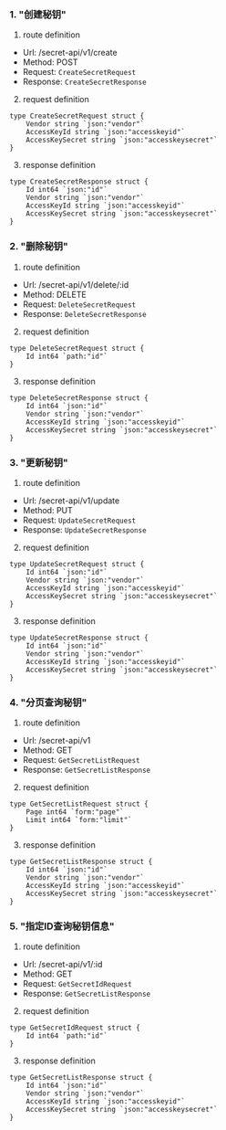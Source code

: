 ### 1. "创建秘钥"

1. route definition

- Url: /secret-api/v1/create
- Method: POST
- Request: `CreateSecretRequest`
- Response: `CreateSecretResponse`

2. request definition



```golang
type CreateSecretRequest struct {
	Vendor string `json:"vendor"`
	AccessKeyId string `json:"accesskeyid"`
	AccessKeySecret string `json:"accesskeysecret"`
}
```


3. response definition



```golang
type CreateSecretResponse struct {
	Id int64 `json:"id"`
	Vendor string `json:"vendor"`
	AccessKeyId string `json:"accesskeyid"`
	AccessKeySecret string `json:"accesskeysecret"`
}
```

### 2. "删除秘钥"

1. route definition

- Url: /secret-api/v1/delete/:id
- Method: DELETE
- Request: `DeleteSecretRequest`
- Response: `DeleteSecretResponse`

2. request definition



```golang
type DeleteSecretRequest struct {
	Id int64 `path:"id"`
}
```


3. response definition



```golang
type DeleteSecretResponse struct {
	Id int64 `json:"id"`
	Vendor string `json:"vendor"`
	AccessKeyId string `json:"accesskeyid"`
	AccessKeySecret string `json:"accesskeysecret"`
}
```

### 3. "更新秘钥"

1. route definition

- Url: /secret-api/v1/update
- Method: PUT
- Request: `UpdateSecretRequest`
- Response: `UpdateSecretResponse`

2. request definition



```golang
type UpdateSecretRequest struct {
	Id int64 `json:"id"`
	Vendor string `json:"vendor"`
	AccessKeyId string `json:"accesskeyid"`
	AccessKeySecret string `json:"accesskeysecret"`
}
```


3. response definition



```golang
type UpdateSecretResponse struct {
	Id int64 `json:"id"`
	Vendor string `json:"vendor"`
	AccessKeyId string `json:"accesskeyid"`
	AccessKeySecret string `json:"accesskeysecret"`
}
```

### 4. "分页查询秘钥"

1. route definition

- Url: /secret-api/v1
- Method: GET
- Request: `GetSecretListRequest`
- Response: `GetSecretListResponse`

2. request definition



```golang
type GetSecretListRequest struct {
	Page int64 `form:"page"`
	Limit int64 `form:"limit"`
}
```


3. response definition



```golang
type GetSecretListResponse struct {
	Id int64 `json:"id"`
	Vendor string `json:"vendor"`
	AccessKeyId string `json:"accesskeyid"`
	AccessKeySecret string `json:"accesskeysecret"`
}
```

### 5. "指定ID查询秘钥信息"

1. route definition

- Url: /secret-api/v1/:id
- Method: GET
- Request: `GetSecretIdRequest`
- Response: `GetSecretListResponse`

2. request definition



```golang
type GetSecretIdRequest struct {
	Id int64 `path:"id"`
}
```


3. response definition



```golang
type GetSecretListResponse struct {
	Id int64 `json:"id"`
	Vendor string `json:"vendor"`
	AccessKeyId string `json:"accesskeyid"`
	AccessKeySecret string `json:"accesskeysecret"`
}
```

